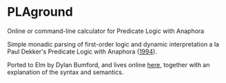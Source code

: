 # PLAground
Online or command-line calculator for Predicate Logic with Anaphora

Simple monadic parsing of first-order logic and dynamic interpretation a la
Paul Dekker's Predicate Logic with Anaphora
([1994](https://journals.linguisticsociety.org/proceedings/index.php/SALT/article/view/3122)).

Ported to Elm by Dylan Bumford, and lives online
[here](http://schar.github.io/PLAground), together with an explanation of the
syntax and semantics.
